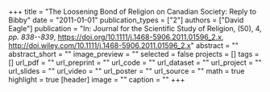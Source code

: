 +++
title = "The Loosening Bond of Religion on Canadian Society: Reply to Bibby"
date = "2011-01-01"
publication_types = ["2"]
authors = ["David Eagle"]
publication = "In: Journal for the Scientific Study of Religion, (50), 4, _pp. 838--839_, https://doi.org/10.1111/j.1468-5906.2011.01596_2.x, http://doi.wiley.com/10.1111/j.1468-5906.2011.01596_2.x"
abstract = ""
abstract_short = ""
image_preview = ""
selected = false
projects = []
tags = []
url_pdf = ""
url_preprint = ""
url_code = ""
url_dataset = ""
url_project = ""
url_slides = ""
url_video = ""
url_poster = ""
url_source = ""
math = true
highlight = true
[header]
image = ""
caption = ""
+++
